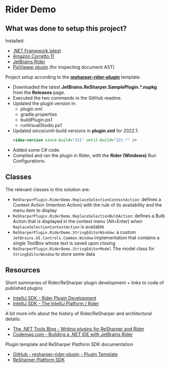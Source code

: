 # Rider Demo

## What was done to setup this project?

Installed:
- [.NET Framework latest](https://dotnet.microsoft.com/en-us/download/dotnet-framework)
- [Amazon Corretto 11](https://docs.aws.amazon.com/corretto/latest/corretto-11-ug/downloads-list.html)
- [JetBrains Rider](https://www.jetbrains.com/rider/)
- [PsiViewer plugin](https://plugins.jetbrains.com/plugin/227-psiviewer) (for inspecting document AST)

Project setup according to the [**resharper-rider-plugin**](https://github.com/jetbrains/resharper-rider-plugin) template:
- Downloaded the latest **JetBrains.ReSharper.SamplePlugin.*.nupkg** from the **Releases** page.
- Executed the two commands in the GitHub readme.
- Updated the plugin version in:
  - plugin.xml
  - gradle.properties
  - buildPlugin.ps1
  - runVisualStudio.ps1
- Updated since/until-build versions in **plugin.xml** for 2022.1:
  ```xml
  <idea-version since-build="221" until-build="221.*" />
  ```
- Added some C# code.
- Complied and ran the plugin in Rider, with the **Rider (Windows)** Run Configurations.

## Classes

The relevant classes in this solution are:
- `ReSharperPlugin.RiderDemo.ReplaceSelectionContextAction`:
defines a Context Action (Intention Action) with the rule of its availability and the menu item to display
- `ReSharperPlugin.RiderDemo.ReplaceSelectionBulbAction`:
defines a Bulb Action that is displayed in the context menu (Alt+Enter) when `ReplaceSelectionContextAction` is available
- `ReSharperPlugin.RiderDemo.StringEditorWindow`:
a custom `JetBrains.UI.Controls.Common.Window` implementation that contains a single TextBox whose text is saved upon closing
- `ReSharperPlugin.RiderDemo.StringEditorModel`
The model class for `StringEditorWindow` to store some data

## Resources
Short summaries of Rider/ReSharper plugin development + links to code of published plugins 
- [IntelliJ SDK - Rider Plugin Development](https://plugins.jetbrains.com/docs/intellij/rider.html)
- [IntelliJ SDK - The IntelliJ Platform / Rider](https://plugins.jetbrains.com/docs/intellij/intellij-platform.html#rider)

A bit more info about the history of Rider/ReSharper and architectural details:
- [The .NET Tools Blog - Writing plugins for ReSharper and Rider](https://blog.jetbrains.com/dotnet/2019/02/14/writing-plugins-resharper-rider/)
- [Codemag.com - Building a .NET IDE with JetBrains Rider](https://www.codemag.com/Article/1811091/Building-a-.NET-IDE-with-JetBrains-Rider)

Plugin template and ReSharper Platform SDK documentation
- [GitHub - resharper-rider-plugin - Plugin Template](https://github.com/jetbrains/resharper-rider-plugin)
- [ReSharper Platform SDK](https://www.jetbrains.com/help/resharper/sdk/welcome.html)
